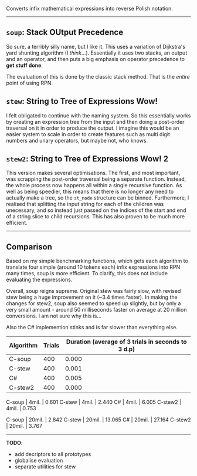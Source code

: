 Converts infix mathematical expressions into reverse Polish notation.

---

## `soup`: Stack OUtput Precedence

So sure, a terribly silly name, but I like it. This uses a variation of
Dijkstra's yard shunting algorithm (I *think*...). Essentially it uses two
stacks, an output and an operator, and then puts a big emphasis on operator
precedence to **get stuff done**.

The evaluation of this is done by the classic stack method. That is the *entire*
point of using RPN.


## `stew`: String to Tree of Expressions Wow!

I felt obligated to continue with the naming system. So this essentially works
by creating an expression tree from the input and then doing a post-order
traversal on it in order to produce the output. I imagine this would be an
easier system to scale in order to create features such as multi digit numbers
and unary operators, but maybe not, who knows.


## `stew2`: String to Tree of Expressions Wow! 2

This version makes several optimisations. The first, and most important, was
scrapping the post-order traversal being a separate function. Instead, the whole
process now happens all within a single recursive function. As well as being
speedier, this means that there is no longer any need to actually make a tree,
so the `st_node` structure can be binned. Furthermore, I realised that splitting
the input string for each of the children was unecessary, and so instead just
passed on the indices of the start and end of a string slice to child
recursions. This has also proven to be much more efficient.

---

## Comparison

Based on my simple benchmarking functions, which gets each algorithm to
translate four simple (around 10 tokens each) infix expressions into RPN many
times, soup is more efficient. To clarify, this does not include evaluating the
expressions.

Overall, soup reigns supreme. Original stew was fairly slow, with revised stew
being a huge improvement on it (~3.4 times faster). In making the changes for
stew2, soup also seemed to speed up slightly, but by only a very small amount -
around 50 milliseconds faster on average at 20 million conversions. I am not
sure why this is...

Also the C# implemention stinks and is far slower than everything else.

Algorithm | Trials | Duration (average of 3 trials in seconds to 3 d.p)
----------|--------|----------------------------------
C-soup    | 400    | 0.000
C-stew    | 400    | 0.001
C#        | 400    | 0.005
C-stew2   | 400    | 0.000

C-soup    | 4mil.  | 0.601
C-stew    | 4mil.  | 2.440
C#        | 4mil.  | 6.005
C-stew2   | 4mil.  | 0.753

C-soup    | 20mil. | 2.842
C-stew    | 20mil. | 13.065
C#        | 20mil. | 27.164
C-stew2   | 20mil. | 3.767

---

**TODO**:
- add decriptors to all prototypes
- globalise evaluation
- separate utilities for stew
